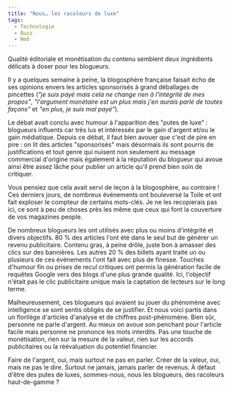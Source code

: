 ```yaml
---
title: "Nous… les racoleurs de luxe"
tags:
  - Technologie
  - Buzz
  - Web
---
```


Qualit&#233; &#233;ditoriale et mon&#233;tisation du contenu semblent deux ingr&#233;dients d&#233;licats &#224; doser pour les blogueurs. 

Il y a quelques semaine &#224; peine, la blogosph&#232;re fran&#231;aise faisait &#233;cho de ses opinions envers les articles sponsoris&#233;s &#224; grand d&#233;ballages de pincettes (_&quot;je suis pay&#233; mais cela ne change rien &#224; l'int&#233;grit&#233; de mes propos&quot;_, _&quot;l'argument mon&#233;taire est un plus mais j'en aurais parl&#233; de toutes fa&#231;ons&quot;_ et _&quot;en plus, je suis mal pay&#233;&quot;_). 

Le d&#233;bat avait conclu avec humour &#224; l'apparition des &quot;putes de luxe&quot;&nbsp;: blogueurs influents car tr&#232;s lus et int&#233;ress&#233;s par le gain d'argent et/ou le gain m&#233;diatique. Depuis ce d&#233;bat, il faut bien avouer que c'est de pire en pire&nbsp;: on lit des articles &quot;sponsoris&#233;s&quot; mais d&#233;sormais ils sont pourris de justifications et tout genre qui nuisent non seulement au message commercial d'origine mais &#233;galement &#224; la r&#233;putation du blogueur qui avoue ainsi &#234;tre assez l&#226;che pour publier un article qu'il prend bien soin de critiquer. 

Vous pensiez que cela avait servi de le&#231;on &#224; la blogosph&#232;re, au contraire&nbsp;! Ces derniers jours, de nombreux &#233;v&#233;nements ont boulevers&#233; la Toile et ont fait exploser le compteur de certains mots-cl&#233;s. Je ne les recopierais pas ici, ce sont &#224; peu de choses pr&#232;s les m&#234;me que ceux qui font la couverture de vos magazines people. 

De nombreux blogueurs les ont utilis&#233;s avec plus ou moins d'int&#233;grit&#233; et divers objectifs. 80 % des articles l'ont &#233;t&#233; dans le seul but de g&#233;n&#233;rer un revenu publicitaire. Contenu gras, &#224; peine dr&#244;le, juste bon &#224; amasser des clics sur des banni&#232;res. Les autres 20 % des billets ayant trait&#233; un ou plusieurs de ces &#233;v&#233;nements l'ont fait avec plus de finesse. Touches d'humour fin ou prises de recul critiques ont permis la g&#233;n&#233;ration facile de requ&#234;tes Google vers des blogs d'une plus grande qualit&#233;. Ici, l'objectif n'&#233;tait pas le clic publicitaire unique mais la captation de lecteurs sur le long terme. 

Malheureusement, ces blogueurs qui avaient su jouer du ph&#233;nom&#232;ne avec intelligence se sont sentis oblig&#233;s de se justifier. Et nous voici partis dans un floril&#232;ge d'articles d'analyse et de chiffres post-ph&#233;nom&#232;ne. Bien s&#251;r, personne ne parle d'argent. Au mieux on avoue son penchant pour l'article facile mais personne ne prononce les mots interdits. Pas une touche de mon&#233;tisation, rien sur la mesure de la valeur, rien sur les accords publicitaires ou la r&#233;&#233;valuation du potentiel financier. 

Faire de l'argent, oui, mais surtout ne pas en parler. Cr&#233;er de la valeur, oui, mais ne pas le dire. Surtout ne jamais, jamais parler de revenus. À d&#233;faut d'&#234;tre des putes de luxes, sommes-nous, nous les blogueurs, des racoleurs haut-de-gamme&nbsp;?